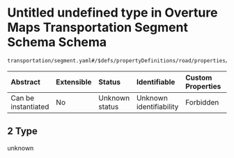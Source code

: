 # Untitled undefined type in Overture Maps Transportation Segment Schema Schema

```txt
transportation/segment.yaml#/$defs/propertyDefinitions/road/properties/restrictions/properties/sizeLimits/items/anyOf/2
```



| Abstract            | Extensible | Status         | Identifiable            | Custom Properties | Additional Properties | Access Restrictions | Defined In                                                                                                      |
| :------------------ | :--------- | :------------- | :---------------------- | :---------------- | :-------------------- | :------------------ | :-------------------------------------------------------------------------------------------------------------- |
| Can be instantiated | No         | Unknown status | Unknown identifiability | Forbidden         | Allowed               | none                | [segment.yaml\*](../../../../../../../tmp/jsonschema/schema/transportation/segment.yaml "open original schema") |

## 2 Type

unknown
